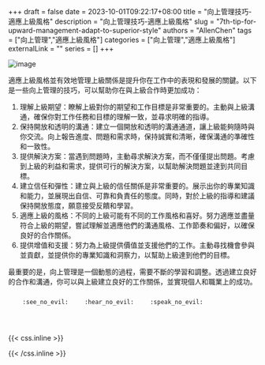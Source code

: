 +++ 
draft = false
date = 2023-10-01T09:22:17+08:00
title = "向上管理技巧-適應上級風格"
description = "向上管理技巧-適應上級風格"
slug = "7th-tip-for-upward-management-adapt-to-superior-style"
authors = "AllenChen"
tags = ["向上管理","適應上級風格"]
categories = ["向上管理","適應上級風格"]
externalLink = ""
series = []
+++

![image](/images/post/A-rabbit-with-big-blue-eyes-talking-a-superior-boss-and-adapting-to-superior-style-with-Van-Gogh-style.jpeg)

適應上級風格並有效地管理上級關係是提升你在工作中的表現和發展的關鍵。以下是一些向上管理的技巧，可以幫助你在與上級合作時更加成功：

1. 理解上級期望：瞭解上級對你的期望和工作目標是非常重要的。主動與上級溝通，確保你對工作任務和目標的理解一致，並尋求明確的指導。
2. 保持開放和透明的溝通：建立一個開放和透明的溝通通道，讓上級能夠隨時與你交流。向上報告進度、問題和需求時，保持誠實和清晰，確保溝通的準確性和一致性。
3. 提供解決方案：當遇到問題時，主動尋求解決方案，而不僅僅提出問題。考慮到上級的利益和需求，提供可行的解決方案，以幫助解決問題並達到共同目標。
4. 建立信任和彈性：建立與上級的信任關係是非常重要的。展示出你的專業知識和能力，並展現出自信、可靠和負責任的態度。同時，對於上級的指導和建議保持開放態度，願意接受反饋和學習。
5. 適應上級的風格：不同的上級可能有不同的工作風格和喜好。努力適應並盡量符合上級的期望，嘗試理解並適應他們的溝通風格、工作節奏和偏好，以確保良好的合作關係。
6. 提供增值和支援：努力為上級提供價值並支援他們的工作。主動尋找機會參與並貢獻，並提供你的專業知識和洞察力，以幫助上級達到他們的目標。

最重要的是，向上管理是一個動態的過程，需要不斷的學習和調整。透過建立良好的合作和溝通，你可以與上級建立良好的工作關係，並實現個人和職業上的成功。



<p><span class="nowrap"><span class="emojify">🙈</span> <code>:see_no_evil:</code></span>  <span class="nowrap"><span class="emojify">🙉</span> <code>:hear_no_evil:</code></span>  <span class="nowrap"><span class="emojify">🙊</span> <code>:speak_no_evil:</code></span></p>
<br>
    

{{< css.inline >}}
<style>
.emojify {
	font-family: Apple Color Emoji, Segoe UI Emoji, NotoColorEmoji, Segoe UI Symbol, Android Emoji, EmojiSymbols;
	font-size: 2rem;
	vertical-align: middle;
}
@media screen and (max-width:650px) {
  .nowrap {
    display: block;
    margin: 25px 0;
  }
}
</style>
{{< /css.inline >}}
